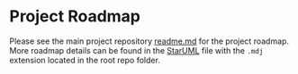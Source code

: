 # Project Roadmap

Please see the main project repository [readme.md](../readme.md) for the project roadmap. More roadmap details can be found in the [StarUML](http://staruml.io/) file with the `.mdj` extension located in the root repo folder.
